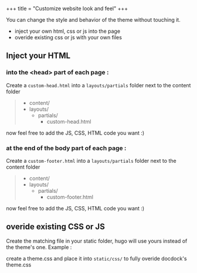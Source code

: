 +++
title = "Customize website look and feel"
+++

You can change the style and behavior of the theme without touching it.

* inject your own html,  css or js into the page
* overide existing css or js with your own files

## Inject your HTML

### into the \<head\> part of each page :

Create a `custom-head.html` into a `layouts/partials` folder next to the content folder

> * content/
> * layouts/
>   * partials/
>      * custom-head.html

now feel free to add the JS, CSS, HTML code you want :)

### at the end of the body part of each page :

Create a `custom-footer.html` into a `layouts/partials` folder next to the content folder

> * content/
> * layouts/
>   * partials/
>      * custom-footer.html

now feel free to add the JS, CSS, HTML code you want :)

## overide existing CSS or JS

Create the matching file in your static folder, hugo will use yours instead of the theme's one.
Example : 

create a theme.css and place it into `static/css/` to fully overide docdock's theme.css
